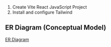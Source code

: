 1. Create Vite React JavaScript Project
2. Install and configure Tailwind
## ER Diagram (Conceptual Model)
[ER Diagram](public/images/er-diagram.png)
